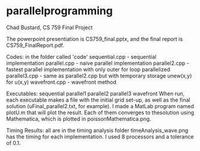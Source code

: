 # parallelprogramming
Chad Bustard, CS 759 Final Project

The powerpoint presentiation is CS759_final.pptx, and the final report is CS759_FinalReport.pdf.

Codes: in the folder called 'code' 
	sequential.cpp - sequential implementation
	parallel.cpp - naive parallel implementation
	parallel2.cpp - fastest parallel implementation with only outer for loop parallelized
	parallel3.cpp - same as parallel2.cpp but with temporary storage unew(x,y) for u(x,y)
	wavefront.cpp - wavefront method

Executables: 
	sequential
	parallel1
	parallel2
	parallel3
	wavefront
When run, each executable makes a file with the initial grid set-up, as well as the final solution (uFinal_parallel2.txt, for example). I made a MatLab program named plotU.m that will plot the result. Each of them converges to thesolution using Mathematica, which is plotted in poissonMathematica.png.

Timing Results: all are in the timing analysis folder
	timeAnalysis_wave.png has the timing for each implementation. I used 8 processors and a tolerance of 0.1.
